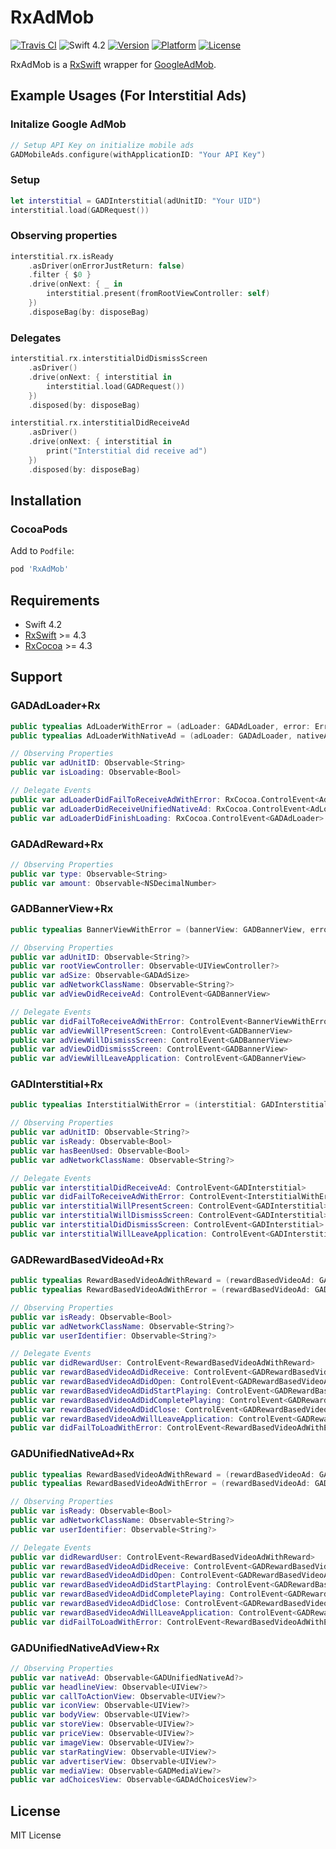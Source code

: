 # RxAdMob
[![Travis CI](https://travis-ci.org/pinddFull/RxAdMob.svg?branch=master/)](https://travis-ci.org/pinddFull/RxAdMob)
![Swift 4.2](https://img.shields.io/badge/Swift-4.2-orange.svg?style=flat)
[![Version](https://img.shields.io/cocoapods/v/RxAdMob.svg?style=flat)](http://cocoapods.org/pods/RxAdMob)
[![Platform](https://img.shields.io/cocoapods/p/RxAdMob.svg?style=flat)](http://cocoapods.org/pods/RxAdMob)
[![License](https://img.shields.io/cocoapods/l/RxAdMob.svg?style=flat)](http://cocoapods.org/pods/RxAdMob)

RxAdMob is a [RxSwift](https://github.com/ReactiveX/RxSwift) wrapper for [GoogleAdMob](https://developers.google.com/admob/ios).

## Example Usages (For Interstitial Ads)
### Initalize Google AdMob
```swift
// Setup API Key on initialize mobile ads
GADMobileAds.configure(withApplicationID: "Your API Key")
```
### Setup
```swift
let interstitial = GADInterstitial(adUnitID: "Your UID")
interstitial.load(GADRequest())
```
### Observing properties
```swift
interstitial.rx.isReady
    .asDriver(onErrorJustReturn: false)
    .filter { $0 }
    .drive(onNext: { _ in
        interstitial.present(fromRootViewController: self)
    })
    .disposeBag(by: disposeBag)
```
### Delegates
```swift
interstitial.rx.interstitialDidDismissScreen
    .asDriver()
    .drive(onNext: { interstitial in
        interstitial.load(GADRequest())
    })
    .disposed(by: disposeBag)

interstitial.rx.interstitialDidReceiveAd
    .asDriver()
    .drive(onNext: { interstitial in
        print("Interstitial did receive ad")
    })
    .disposed(by: disposeBag)
```

## Installation
### CocoaPods
Add to `Podfile`:
```ruby
pod 'RxAdMob'
```


## Requirements
- Swift 4.2
- [RxSwift](https://github.com/ReactiveX/RxSwift) >= 4.3
- [RxCocoa](https://github.com/ReactiveX/RxSwift) >= 4.3


## Support
### GADAdLoader+Rx
```swift
public typealias AdLoaderWithError = (adLoader: GADAdLoader, error: Error)
public typealias AdLoaderWithNativeAd = (adLoader: GADAdLoader, nativeAd: GADUnifiedNativeAd)

// Observing Properties
public var adUnitID: Observable<String>
public var isLoading: Observable<Bool>

// Delegate Events
public var adLoaderDidFailToReceiveAdWithError: RxCocoa.ControlEvent<AdLoaderWithError>
public var adLoaderDidReceiveUnifiedNativeAd: RxCocoa.ControlEvent<AdLoaderWithNativeAd>
public var adLoaderDidFinishLoading: RxCocoa.ControlEvent<GADAdLoader>
```
### GADAdReward+Rx
```swift
// Observing Properties
public var type: Observable<String>
public var amount: Observable<NSDecimalNumber>
```
### GADBannerView+Rx
```swift
public typealias BannerViewWithError = (bannerView: GADBannerView, error: Error)

// Observing Properties
public var adUnitID: Observable<String?>
public var rootViewController: Observable<UIViewController?>
public var adSize: Observable<GADAdSize>
public var adNetworkClassName: Observable<String?>
public var adViewDidReceiveAd: ControlEvent<GADBannerView>

// Delegate Events
public var didFailToReceiveAdWithError: ControlEvent<BannerViewWithError>
public var adViewWillPresentScreen: ControlEvent<GADBannerView>
public var adViewWillDismissScreen: ControlEvent<GADBannerView>
public var adViewDidDismissScreen: ControlEvent<GADBannerView>
public var adViewWillLeaveApplication: ControlEvent<GADBannerView>
```
### GADInterstitial+Rx
```swift
public typealias InterstitialWithError = (interstitial: GADInterstitial, error: Error)

// Observing Properties
public var adUnitID: Observable<String?>
public var isReady: Observable<Bool>
public var hasBeenUsed: Observable<Bool>
public var adNetworkClassName: Observable<String?>

// Delegate Events
public var interstitialDidReceiveAd: ControlEvent<GADInterstitial>
public var didFailToReceiveAdWithError: ControlEvent<InterstitialWithError>
public var interstitialWillPresentScreen: ControlEvent<GADInterstitial>
public var interstitialWillDismissScreen: ControlEvent<GADInterstitial>
public var interstitialDidDismissScreen: ControlEvent<GADInterstitial>
public var interstitialWillLeaveApplication: ControlEvent<GADInterstitial>
``` 
### GADRewardBasedVideoAd+Rx
```swift
public typealias RewardBasedVideoAdWithReward = (rewardBasedVideoAd: GADRewardBasedVideoAd, reward: GADAdReward)
public typealias RewardBasedVideoAdWithError = (rewardBasedVideoAd: GADRewardBasedVideoAd, error: Error)

// Observing Properties
public var isReady: Observable<Bool>
public var adNetworkClassName: Observable<String?>
public var userIdentifier: Observable<String?>

// Delegate Events
public var didRewardUser: ControlEvent<RewardBasedVideoAdWithReward>
public var rewardBasedVideoAdDidReceive: ControlEvent<GADRewardBasedVideoAd>
public var rewardBasedVideoAdDidOpen: ControlEvent<GADRewardBasedVideoAd>
public var rewardBasedVideoAdDidStartPlaying: ControlEvent<GADRewardBasedVideoAd>
public var rewardBasedVideoAdDidCompletePlaying: ControlEvent<GADRewardBasedVideoAd>
public var rewardBasedVideoAdDidClose: ControlEvent<GADRewardBasedVideoAd>
public var rewardBasedVideoAdWillLeaveApplication: ControlEvent<GADRewardBasedVideoAd>
public var didFailToLoadWithError: ControlEvent<RewardBasedVideoAdWithError>
```
### GADUnifiedNativeAd+Rx
```swift
public typealias RewardBasedVideoAdWithReward = (rewardBasedVideoAd: GADRewardBasedVideoAd, reward: GADAdReward)
public typealias RewardBasedVideoAdWithError = (rewardBasedVideoAd: GADRewardBasedVideoAd, error: Error)

// Observing Properties
public var isReady: Observable<Bool>
public var adNetworkClassName: Observable<String?>
public var userIdentifier: Observable<String?>

// Delegate Events
public var didRewardUser: ControlEvent<RewardBasedVideoAdWithReward>
public var rewardBasedVideoAdDidReceive: ControlEvent<GADRewardBasedVideoAd>
public var rewardBasedVideoAdDidOpen: ControlEvent<GADRewardBasedVideoAd>
public var rewardBasedVideoAdDidStartPlaying: ControlEvent<GADRewardBasedVideoAd>
public var rewardBasedVideoAdDidCompletePlaying: ControlEvent<GADRewardBasedVideoAd>
public var rewardBasedVideoAdDidClose: ControlEvent<GADRewardBasedVideoAd>
public var rewardBasedVideoAdWillLeaveApplication: ControlEvent<GADRewardBasedVideoAd>
public var didFailToLoadWithError: ControlEvent<RewardBasedVideoAdWithError>
```
### GADUnifiedNativeAdView+Rx
```swift
// Observing Properties
public var nativeAd: Observable<GADUnifiedNativeAd?>
public var headlineView: Observable<UIView?>
public var callToActionView: Observable<UIView?>
public var iconView: Observable<UIView?>
public var bodyView: Observable<UIView?>
public var storeView: Observable<UIView?>
public var priceView: Observable<UIView?>
public var imageView: Observable<UIView?>
public var starRatingView: Observable<UIView?>
public var advertiserView: Observable<UIView?>
public var mediaView: Observable<GADMediaView?>
public var adChoicesView: Observable<GADAdChoicesView?>
```

## License
MIT License
